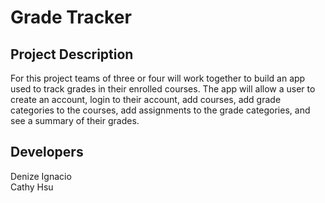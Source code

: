 # Grade Tracker

## Project Description
For this project teams of three or four will work together to build an app used to track grades in their enrolled courses. 
The app will allow a user to create an account, login to their account, add courses, add grade categories to the courses, add assignments to the grade categories, and see a summary of their grades.

## Developers
Denize Ignacio <br/>
Cathy Hsu 
